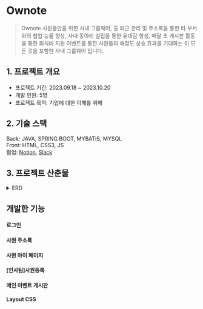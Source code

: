 # Ownote
>Ownote 사원들만을 위한 사내 그룹웨어, 출 퇴근 관리 및 주소록을 통한 타 부서와의 협업 능률 향상, 사내 동아리 설립을 통한 유대감 형성, 매달 초 게시판 활동을 통한 회식비 지원 이벤트를 통한 사원들의 애정도 상승 효과를 기대하는 이 모든 것을 포함한 사내 그룹웨어 입니다.


## 1. 프로젝트 개요
* 프로젝트 기간: 2023.09.18 ~ 2023.10.20   
* 개발 인원:  5명
* 프로젝트 목적: 기업에 대한 이해를 위해

## 2. 기술 스택
Back: JAVA, SPRING BOOT, MYBATIS, MYSQL<br>
Front: HTML, CSS3, JS<br>
협업: [Notion](https://www.notion.so/9-26-DB-5a6c25a562b2449dab90282925402294), [Slack](https://company-5yw1982.slack.com/ssb/redirect)<br>

## 3. 프로젝트 산춘물
<details>
  <summary>ERD</summary>
  <img src="https://github.com/Hong5743/ownote/assets/136396772/9d6cc5f1-b41c-4d58-8207-68da54464945" width="600" height="400" alt="ERD"/>
</details>

## 개발한 기능
#### 로그인
#### 사원 주소록
#### 사원 마이 페이지
#### [인사팀]사원등록
#### 메인 이벤트 게시판
#### Layout CSS





